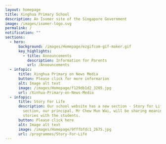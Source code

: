 ```yaml
---
layout: homepage
title: Xinghua Primary School
description: An Isomer site of the Singapore Government
image: /images/isomer-logo.svg
permalink: /
notification: ""
sections:
  - hero:
      background: /images/Homepage/ezgifcom-gif-maker.gif
      key_highlights:
        - title: Announcements
          description: Information for Parents
          url: /Announcements
  - infopic:
      title: Xinghua Primary on News Media
      button: Please click for more informarion
      alt: Image alt text
      image: /images/Homepage/f129db1d2_3205.jpg
      url: /Xinhua-Primary-on-News-Media
  - infopic:
      title: Story For Life
      description: Our school website has a new section - Story for Life. In this
        section, our principal, Mr Chew Mun Wai, will be sharing meaningful
        stories with the students.
      button: Please click here
      alt: Image alt text
      image: /images/Homepage/9fffbfdc1_2675.jpg
      url: /programmes/Story-For-Life
---
```

